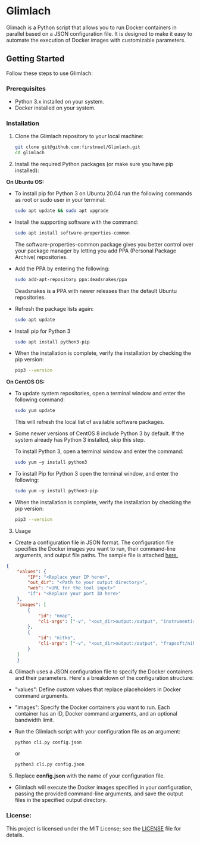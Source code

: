 # Glimlach

Glimach is a Python script that allows you to run Docker containers in parallel based on a JSON configuration file. It is designed to make it easy to automate the execution of Docker images with customizable parameters.

## Getting Started

Follow these steps to use Glimlach:

### Prerequisites

- Python 3.x installed on your system.
- Docker installed on your system.

### Installation

1. Clone the Glimlach repository to your local machine:

   ```bash
   git clone git@github.com:firstnuel/Glimlach.git
   cd glimlach 

2. Install the required Python packages (or make sure you have pip installed):

**On Ubuntu OS:**

* To install pip for Python 3 on Ubuntu 20.04 run the following commands as root or sudo user in your terminal:

   ```bash
   sudo apt update && sudo apt upgrade
   ```

* Install the supporting software with the command:

   ```bash
   sudo apt install software-properties-common
   ```

   The software-properties-common package gives you better control over your package manager by letting you add PPA (Personal Package Archive) repositories.

* Add the PPA by entering the following:

  ```bash
  sudo add-apt-repository ppa:deadsnakes/ppa
  ```
   Deadsnakes is a PPA with newer releases than the default Ubuntu repositories.
  
* Refresh the package lists again:

  ```bash
  sudo apt update
  ```

* Install pip for Python 3

  ```bash
  sudo apt install python3-pip
  ```

* When the installation is complete, verify the installation by checking the pip version:

   ```bash
   pip3 --version
   ```

**On CentOS OS:**

* To update system repositories, open a terminal window and enter the following command:

   ```bash
   sudo yum update
   ```
   This will refresh the local list of available software packages.

* Some newer versions of CentOS 8 include Python 3 by default. If the system already has Python 3 installed, skip this step.

  To install Python 3, open a terminal window and enter the command:

  ```bash
  sudo yum –y install python3
  ```

* To install Pip for Python 3 open the terminal window, and enter the following:

  ```bash
  sudo yum –y install python3-pip
  ```
  
* When the installation is complete, verify the installation by checking the pip version:

   ```bash
   pip3 --version
   ```


3. Usage
- Create a configuration file in JSON format. The configuration file specifies the Docker images you want to run, their command-line arguments, and output file paths. The sample file is attached [here.](config.json)

```json
{
    "values": {
        "IP": "<Replace your IP here>",
        "out_dir": "<Path to your output directory>",
        "web": "<URL for the tool input>"
        "if": "<Replace your port ID here>"
    },
    "images": [
        {
            "id": "nmap",
            "cli-args": ["-v", "<out_dir>output:/output", "instrumentisto/nmap", "<ip>", "-oN", "/output/nmap_output.txt"]
        },
        {
            "id": "nitko",
            "cli-args": ["-v", "<out_dir>output:/output", "frapsoft/nikto", "-host", "<web>", "-o", "/output/nikto_output.txt"]
        }
    ]        
    }
```

4. Glimach uses a JSON configuration file to specify the Docker containers and their parameters. Here's a breakdown of the configuration structure:

- "values": Define custom values that replace placeholders in Docker command arguments.
- "images": Specify the Docker containers you want to run. Each container has an ID, Docker command arguments, and an optional bandwidth limit.
- Run the Glimlach script with your configuration file as an argument:

   ```py
   python cli.py config.json
   ```
   or 
   ```py
   python3 cli.py config.json
   ```

5. Replace **config.json** with the name of your configuration file.

- Glimlach will execute the Docker images specified in your configuration, passing the provided command-line arguments, and save the output files in the specified output directory.

### License:

This project is licensed under the MIT License; see the [LICENSE](https://github.com/firstnuel/Glimlach/blob/main/License) file for details.
